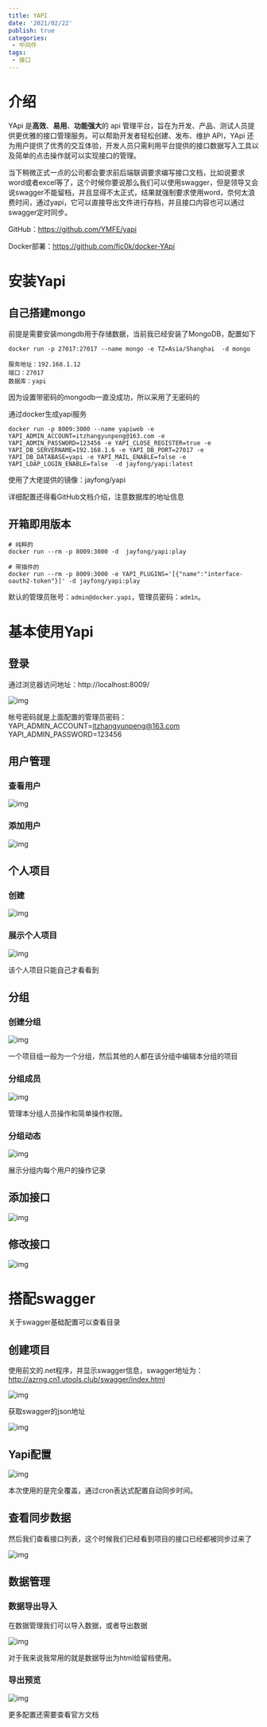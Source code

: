 ```yaml
---
title: YAPI
date: '2021/02/22'
publish: true
categories:
 - 中间件
tags:
 - 接口
---
```

# 介绍

YApi 是**高效**、**易用**、**功能强大**的 api 管理平台，旨在为开发、产品、测试人员提供更优雅的接口管理服务。可以帮助开发者轻松创建、发布、维护 API，YApi 还为用户提供了优秀的交互体验，开发人员只需利用平台提供的接口数据写入工具以及简单的点击操作就可以实现接口的管理。



当下稍微正式一点的公司都会要求前后端联调要求编写接口文档，比如说要求word或者excel等了，这个时候你要说那么我们可以使用swagger，但是领导又会说swagger不能留档，并且显得不太正式，结果就强制要求使用word，奈何太浪费时间，通过yapi，它可以直接导出文件进行存档，并且接口内容也可以通过swagger定时同步。

GitHub：https://github.com/YMFE/yapi

Docker部署：https://github.com/fjc0k/docker-YApi

# 安装Yapi

## 自己搭建mongo

前提是需要安装mongdb用于存储数据，当前我已经安装了MongoDB，配置如下

```
docker run -p 27017:27017 --name mongo -e TZ=Asia/Shanghai  -d mongo

服务地址：192.168.1.12
端口：27017
数据库：yapi
```

因为设置带密码的mongodb一直没成功，所以采用了无密码的

通过docker生成yapi服务

```
docker run -p 8009:3000 --name yapiweb -e YAPI_ADMIN_ACCOUNT=itzhangyunpeng@163.com -e YAPI_ADMIN_PASSWORD=123456 -e YAPI_CLOSE_REGISTER=true -e YAPI_DB_SERVERNAME=192.168.1.6 -e YAPI_DB_PORT=27017 -e YAPI_DB_DATABASE=yapi -e YAPI_MAIL_ENABLE=false -e YAPI_LDAP_LOGIN_ENABLE=false  -d jayfong/yapi:latest
```

使用了大佬提供的镜像：jayfong/yapi

详细配置还得看GitHub文档介绍，注意数据库的地址信息

## 开箱即用版本

```
# 纯粹的
docker run --rm -p 8009:3000 -d  jayfong/yapi:play

# 带插件的
docker run --rm -p 8009:3000 -e YAPI_PLUGINS='[{"name":"interface-oauth2-token"}]' -d jayfong/yapi:play
```

默认的管理员账号：`admin@docker.yapi`，管理员密码：`adm1n`。

# 基本使用Yapi

## 登录

通过浏览器访问地址：http://localhost:8009/

![img](https://gitee.com/AZRNG/picture-storage/raw/master/kbms/1620135949798-6301cf62-0e49-4c51-b8d8-7c704d875eb1.png)

帐号密码就是上面配置的管理员密码：YAPI_ADMIN_ACCOUNT=itzhangyunpeng@163.com  YAPI_ADMIN_PASSWORD=123456

## 用户管理

### 查看用户

![img](https://gitee.com/AZRNG/picture-storage/raw/master/kbms/1621095951874-191aeaaa-f8f6-4ab0-8658-f4604793bbb1.png)

### 添加用户

![img](https://gitee.com/AZRNG/picture-storage/raw/master/kbms/1621095975910-82a168cd-f4ab-411b-89e4-7365a9684d92.png)

## 个人项目

### 创建

![img](https://gitee.com/AZRNG/picture-storage/raw/master/kbms/1621095563934-fb08ca06-b7c9-4bc9-b67d-654ab8133746.png)

### 展示个人项目

![img](https://gitee.com/AZRNG/picture-storage/raw/master/kbms/1621096008677-afb175df-cd4f-4b73-9247-b285fad63f53.png)

该个人项目只能自己才看看到

## 分组

### 创建分组

![img](https://gitee.com/AZRNG/picture-storage/raw/master/kbms/1621096585525-8671e46e-f051-4a04-8eb7-93e109ef926d.png)

一个项目组一般为一个分组，然后其他的人都在该分组中编辑本分组的项目

### 分组成员

![img](https://gitee.com/AZRNG/picture-storage/raw/master/kbms/1621096633945-1c143e6a-68a2-4a1e-8ed4-e114e501bf37.png)

管理本分组人员操作和简单操作权限。

### 分组动态

![img](https://gitee.com/AZRNG/picture-storage/raw/master/kbms/1621096835031-db68bc4f-d350-42af-98f0-87f371d6e772.png)

展示分组内每个用户的操作记录

## 添加接口

![img](https://gitee.com/AZRNG/picture-storage/raw/master/kbms/1621095730126-3384e893-324e-4971-a6c6-dd561f9584c5.png)

## 修改接口

![img](https://gitee.com/AZRNG/picture-storage/raw/master/kbms/1621095762304-608bc695-597f-480c-b9bd-629010c25824.png)

# 搭配swagger

关于swagger基础配置可以查看目录

## 创建项目

使用前文的.net程序，并显示swagger信息，swagger地址为：http://azrng.cn1.utools.club/swagger/index.html

![img](https://gitee.com/AZRNG/picture-storage/raw/master/kbms/1621097722708-69bd76cf-366f-4fe2-9809-a366c16ca8ce-163198041614713.png)

获取swagger的json地址

![img](https://gitee.com/AZRNG/picture-storage/raw/master/kbms/1620136320377-d206d608-7a02-422c-83eb-1f93e69b44d7.png)

## Yapi配置

![img](https://gitee.com/AZRNG/picture-storage/raw/master/kbms/1621097450042-8abb9d94-4479-4d21-9e34-c12010694bea.png)

本次使用的是完全覆盖，通过cron表达式配置自动同步时间。

## 查看同步数据

然后我们查看接口列表，这个时候我们已经看到项目的接口已经都被同步过来了

![img](https://gitee.com/AZRNG/picture-storage/raw/master/kbms/1621097784255-3e29f9c4-893a-4aae-b1df-6f0ef4665cc4.png)

## 数据管理

### 数据导出导入

在数据管理我们可以导入数据，或者导出数据

![img](https://gitee.com/AZRNG/picture-storage/raw/master/kbms/1620137115051-8c55ba52-01f8-4acc-a981-5ce8a416a00a.png)

对于我来说我常用的就是数据导出为html给留档使用。

### 导出预览

![img](https://gitee.com/AZRNG/picture-storage/raw/master/kbms/1621097898862-bced3729-6b4f-4f3e-bc50-4813761b4bbc.png)

更多配置还需要查看官方文档